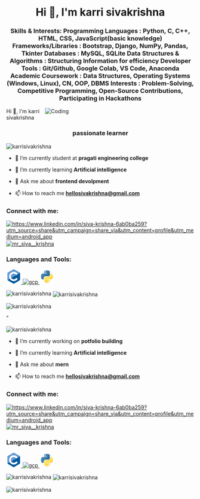 
<h1 align="center">Hi 👋, I'm karri sivakrishna</h1>
<h3 align="center">Skills & Interests:
Programming Languages : Python, C, C++, HTML, CSS, JavaScript(basic knowledge)
Frameworks/Libraries : Bootstrap, Django, NumPy, Pandas, Tkinter
Databases : MySQL, SQLite
Data Structures & Algorithms : Structuring Information for efficiency
Developer Tools : Git/Github, Google Colab, VS Code, Anaconda
Academic Coursework : Data Structures, Operating Systems (Windows, Linux), CN, OOP, DBMS
Interests : Problem-Solving, Competitive Programming, Open-Source Contributions, Participating in Hackathons</h3>
<img align="right" alt="Coding" width="400" src="https://cdn.dribbble.com/users/1162077/screenshots/3848914/programmer.gif">Hi 👋, I'm karri sivakrishna</h1>
<h3 align="center">passionate learner</h3>

<p align="left"> <img src="https://komarev.com/ghpvc/?username=karrisivakrishna&label=Profile%20views&color=0e75b6&style=flat" alt="karrisivakrishna" /> </p>

- 🔭 I’m currently student at **pragati engineering college**

- 🌱 I’m currently learning **Artificial intelligence**

- 💬 Ask me about **frontend devolpment**

- 📫 How to reach me **hellosivakrishna@gmail.com**

<h3 align="left">Connect with me:</h3>
<p align="left">
<a href="https://linkedin.com/in/https://www.linkedin.com/in/siva-krishna-6ab0ba259?utm_source=share&utm_campaign=share_via&utm_content=profile&utm_medium=android_app" target="blank"><img align="center" src="https://raw.githubusercontent.com/rahuldkjain/github-profile-readme-generator/master/src/images/icons/Social/linked-in-alt.svg" alt="https://www.linkedin.com/in/siva-krishna-6ab0ba259?utm_source=share&utm_campaign=share_via&utm_content=profile&utm_medium=android_app" height="30" width="40" /></a>
<a href="https://instagram.com/mr_siva__krishna" target="blank"><img align="center" src="https://raw.githubusercontent.com/rahuldkjain/github-profile-readme-generator/master/src/images/icons/Social/instagram.svg" alt="mr_siva__krishna" height="30" width="40" /></a>
</p>

<h3 align="left">Languages and Tools:</h3>
<p align="left"> <a href="https://www.cprogramming.com/" target="_blank" rel="noreferrer"> <img src="https://raw.githubusercontent.com/devicons/devicon/master/icons/c/c-original.svg" alt="c" width="40" height="40"/> </a> <a href="https://cloud.google.com" target="_blank" rel="noreferrer"> <img src="https://www.vectorlogo.zone/logos/google_cloud/google_cloud-icon.svg" alt="gcp" width="40" height="40"/> </a> <a href="https://www.python.org" target="_blank" rel="noreferrer"> <img src="https://raw.githubusercontent.com/devicons/devicon/master/icons/python/python-original.svg" alt="python" width="40" height="40"/> </a> </p>

<p><img align="left" src="https://github-readme-stats.vercel.app/api/top-langs?username=karrisivakrishna&show_icons=true&locale=en&layout=compact" alt="karrisivakrishna" /></p>

<p>&nbsp;<img align="center" src="https://github-readme-stats.vercel.app/api?username=karrisivakrishna&show_icons=true&locale=en" alt="karrisivakrishna" /></p>

<p><img align="center" src="https://github-readme-streak-stats.herokuapp.com/?user=karrisivakrishna&" alt="karrisivakrishna" /></p>
"

<p align="left"> <img src="https://komarev.com/ghpvc/?username=karrisivakrishna&label=Profile%20views&color=0e75b6&style=flat" alt="karrisivakrishna" /> </p>

- 🔭 I’m currently working on **potfolio building**

- 🌱 I’m currently learning **Artificial intelligence**

- 💬 Ask me about **mern**

- 📫 How to reach me **hellosivakrishna@gmail.com**

<h3 align="left">Connect with me:</h3>
<p align="left">
<a href="https://linkedin.com/in/https://www.linkedin.com/in/siva-krishna-6ab0ba259?utm_source=share&utm_campaign=share_via&utm_content=profile&utm_medium=android_app" target="blank"><img align="center" src="https://raw.githubusercontent.com/rahuldkjain/github-profile-readme-generator/master/src/images/icons/Social/linked-in-alt.svg" alt="https://www.linkedin.com/in/siva-krishna-6ab0ba259?utm_source=share&utm_campaign=share_via&utm_content=profile&utm_medium=android_app" height="30" width="40" /></a>
<a href="https://instagram.com/mr_siva__krishna" target="blank"><img align="center" src="https://raw.githubusercontent.com/rahuldkjain/github-profile-readme-generator/master/src/images/icons/Social/instagram.svg" alt="mr_siva__krishna" height="30" width="40" /></a>
</p>

<h3 align="left">Languages and Tools:</h3>
<p align="left"> <a href="https://www.cprogramming.com/" target="_blank" rel="noreferrer"> <img src="https://raw.githubusercontent.com/devicons/devicon/master/icons/c/c-original.svg" alt="c" width="40" height="40"/> </a> <a href="https://cloud.google.com" target="_blank" rel="noreferrer"> <img src="https://www.vectorlogo.zone/logos/google_cloud/google_cloud-icon.svg" alt="gcp" width="40" height="40"/> </a> <a href="https://www.python.org" target="_blank" rel="noreferrer"> <img src="https://raw.githubusercontent.com/devicons/devicon/master/icons/python/python-original.svg" alt="python" width="40" height="40"/> </a> </p>

<p><img align="left" src="https://github-readme-stats.vercel.app/api/top-langs?username=karrisivakrishna&show_icons=true&locale=en&layout=compact" alt="karrisivakrishna" /></p>

<p>&nbsp;<img align="center" src="https://github-readme-stats.vercel.app/api?username=karrisivakrishna&show_icons=true&locale=en" alt="karrisivakrishna" /></p>

<p><img align="center" src="https://github-readme-streak-stats.herokuapp.com/?user=karrisivakrishna&" alt="karrisivakrishna" /></p
